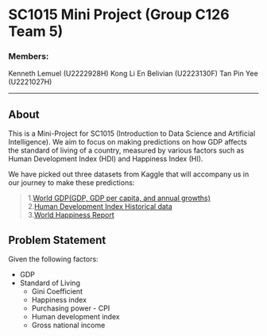 # SC1015 Mini Project (Group C126 Team 5)
### Members:
Kenneth Lemuel (U2222928H)
Kong Li En Belivian (U2223130F)
Tan Pin Yee (U2221027H)
***
## About
This is a Mini-Project for SC1015 (Introduction to Data Science and Artificial Intelligence). We aim to focus on making predictions on how GDP affects the standard of living of a country, measured by various factors such as Human Development Index (HDI) and Happiness Index (HI).

We have picked out three datasets from Kaggle that will accompany us in our journey to make these predictions:

> 1.[World GDP(GDP, GDP per capita, and annual growths)](https://www.kaggle.com/datasets/zgrcemta/world-gdpgdp-gdp-per-capita-and-annual-growths)<br>
2.[Human Development Index Historical data](https://www.kaggle.com/datasets/elmartini/human-development-index-historical-data)<br>
3.[World Happiness Report](https://www.kaggle.com/datasets/unsdsn/world-happiness)
## Problem Statement
Given the following factors:<br>
* GDP
* Standard of Living
   * Gini Coefficient
   * Happiness index
   * Purchasing power - CPI
   * Human development index
   * Gross national income



